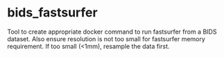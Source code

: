 # bids_fastsurfer

Tool to create appropriate docker command to run fastsurfer from a BIDS dataset.
Also ensure resolution is not too small for fastsurfer memory requirement. If too small (<1mm), resample the data first.
